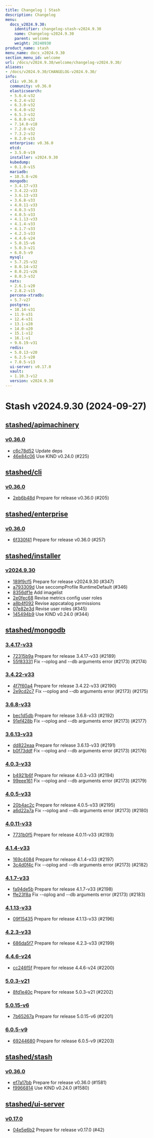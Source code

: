 ```yaml
---
title: Changelog | Stash
description: Changelog
menu:
  docs_v2024.9.30:
    identifier: changelog-stash-v2024.9.30
    name: Changelog-v2024.9.30
    parent: welcome
    weight: 20240930
product_name: stash
menu_name: docs_v2024.9.30
section_menu_id: welcome
url: /docs/v2024.9.30/welcome/changelog-v2024.9.30/
aliases:
- /docs/v2024.9.30/CHANGELOG-v2024.9.30/
info:
  cli: v0.36.0
  community: v0.36.0
  elasticsearch:
  - 5.6.4-v32
  - 6.2.4-v32
  - 6.3.0-v32
  - 6.4.0-v32
  - 6.5.3-v32
  - 6.8.0-v32
  - 7.14.0-v18
  - 7.2.0-v32
  - 7.3.2-v32
  - 8.2.0-v15
  enterprise: v0.36.0
  etcd:
  - 3.5.0-v19
  installer: v2024.9.30
  kubedump:
  - 0.1.0-v15
  mariadb:
  - 10.5.8-v26
  mongodb:
  - 3.4.17-v33
  - 3.4.22-v33
  - 3.6.13-v33
  - 3.6.8-v33
  - 4.0.11-v33
  - 4.0.3-v33
  - 4.0.5-v33
  - 4.1.13-v33
  - 4.1.4-v33
  - 4.1.7-v33
  - 4.2.3-v33
  - 4.4.6-v24
  - 5.0.15-v6
  - 5.0.3-v21
  - 6.0.5-v9
  mysql:
  - 5.7.25-v32
  - 8.0.14-v32
  - 8.0.21-v26
  - 8.0.3-v32
  nats:
  - 2.6.1-v20
  - 2.8.2-v15
  percona-xtradb:
  - 5.7-v27
  postgres:
  - 10.14-v31
  - 11.9-v31
  - 12.4-v31
  - 13.1-v28
  - 14.0-v20
  - 15.1-v12
  - 16.1-v1
  - 9.6.19-v31
  redis:
  - 5.0.13-v20
  - 6.2.5-v20
  - 7.0.5-v13
  ui-server: v0.17.0
  vault:
  - 1.10.3-v12
  version: v2024.9.30
---
```


# Stash v2024.9.30 (2024-09-27)


## [stashed/apimachinery](https://github.com/stashed/apimachinery)

### [v0.36.0](https://github.com/stashed/apimachinery/releases/tag/v0.36.0)

- [c6c78d52](https://github.com/stashed/apimachinery/commit/c6c78d52) Update deps
- [46e84c06](https://github.com/stashed/apimachinery/commit/46e84c06) Use KIND v0.24.0 (#225)



## [stashed/cli](https://github.com/stashed/cli)

### [v0.36.0](https://github.com/stashed/cli/releases/tag/v0.36.0)

- [2eb6b48d](https://github.com/stashed/cli/commit/2eb6b48d) Prepare for release v0.36.0 (#205)



## [stashed/enterprise](https://github.com/stashed/enterprise)

### [v0.36.0](https://github.com/stashed/enterprise/releases/tag/v0.36.0)

- [6f330f41](https://github.com/stashed/enterprise/commit/6f330f412) Prepare for release v0.36.0 (#257)



## [stashed/installer](https://github.com/stashed/installer)

### [v2024.9.30](https://github.com/stashed/installer/releases/tag/v2024.9.30)

- [189f9cf5](https://github.com/stashed/installer/commit/189f9cf5) Prepare for release v2024.9.30 (#347)
- [a793309d](https://github.com/stashed/installer/commit/a793309d) Use seccompProfile RuntimeDefault (#346)
- [8356df1e](https://github.com/stashed/installer/commit/8356df1e) Add imagelist
- [2e0fec68](https://github.com/stashed/installer/commit/2e0fec68) Revise metrics config user roles
- [a8b4f092](https://github.com/stashed/installer/commit/a8b4f092) Revise appcatalog permissions
- [07e82e3d](https://github.com/stashed/installer/commit/07e82e3d) Revise user roles (#345)
- [145494b9](https://github.com/stashed/installer/commit/145494b9) Use KIND v0.24.0 (#344)



## [stashed/mongodb](https://github.com/stashed/mongodb)

### [3.4.17-v33](https://github.com/stashed/mongodb/releases/tag/3.4.17-v33)

- [72315b9a](https://github.com/stashed/mongodb/commit/72315b9a) Prepare for release 3.4.17-v33 (#2189)
- [55f83331](https://github.com/stashed/mongodb/commit/55f83331) Fix --oplog and --db arguments error (#2173) (#2174)


### [3.4.22-v33](https://github.com/stashed/mongodb/releases/tag/3.4.22-v33)

- [4f7f60a4](https://github.com/stashed/mongodb/commit/4f7f60a4) Prepare for release 3.4.22-v33 (#2190)
- [2e9cd2c7](https://github.com/stashed/mongodb/commit/2e9cd2c7) Fix --oplog and --db arguments error (#2173) (#2175)


### [3.6.8-v33](https://github.com/stashed/mongodb/releases/tag/3.6.8-v33)

- [bec1d5db](https://github.com/stashed/mongodb/commit/bec1d5db) Prepare for release 3.6.8-v33 (#2192)
- [91ef428b](https://github.com/stashed/mongodb/commit/91ef428b) Fix --oplog and --db arguments error (#2173) (#2177)


### [3.6.13-v33](https://github.com/stashed/mongodb/releases/tag/3.6.13-v33)

- [dd822eaa](https://github.com/stashed/mongodb/commit/dd822eaa) Prepare for release 3.6.13-v33 (#2191)
- [b0f73ddf](https://github.com/stashed/mongodb/commit/b0f73ddf) Fix --oplog and --db arguments error (#2173) (#2176)


### [4.0.3-v33](https://github.com/stashed/mongodb/releases/tag/4.0.3-v33)

- [b4921b6f](https://github.com/stashed/mongodb/commit/b4921b6f) Prepare for release 4.0.3-v33 (#2194)
- [99eee161](https://github.com/stashed/mongodb/commit/99eee161) Fix --oplog and --db arguments error (#2173) (#2179)


### [4.0.5-v33](https://github.com/stashed/mongodb/releases/tag/4.0.5-v33)

- [20b4ac2c](https://github.com/stashed/mongodb/commit/20b4ac2c) Prepare for release 4.0.5-v33 (#2195)
- [a6d22a7a](https://github.com/stashed/mongodb/commit/a6d22a7a) Fix --oplog and --db arguments error (#2173) (#2180)


### [4.0.11-v33](https://github.com/stashed/mongodb/releases/tag/4.0.11-v33)

- [7731b0f5](https://github.com/stashed/mongodb/commit/7731b0f5) Prepare for release 4.0.11-v33 (#2193)


### [4.1.4-v33](https://github.com/stashed/mongodb/releases/tag/4.1.4-v33)

- [169c4084](https://github.com/stashed/mongodb/commit/169c4084) Prepare for release 4.1.4-v33 (#2197)
- [3c4d0f4c](https://github.com/stashed/mongodb/commit/3c4d0f4c) Fix --oplog and --db arguments error (#2173) (#2182)


### [4.1.7-v33](https://github.com/stashed/mongodb/releases/tag/4.1.7-v33)

- [fa94de5b](https://github.com/stashed/mongodb/commit/fa94de5b) Prepare for release 4.1.7-v33 (#2198)
- [ffe23f8a](https://github.com/stashed/mongodb/commit/ffe23f8a) Fix --oplog and --db arguments error (#2173) (#2183)


### [4.1.13-v33](https://github.com/stashed/mongodb/releases/tag/4.1.13-v33)

- [09f15435](https://github.com/stashed/mongodb/commit/09f15435) Prepare for release 4.1.13-v33 (#2196)


### [4.2.3-v33](https://github.com/stashed/mongodb/releases/tag/4.2.3-v33)

- [686da5f7](https://github.com/stashed/mongodb/commit/686da5f7) Prepare for release 4.2.3-v33 (#2199)


### [4.4.6-v24](https://github.com/stashed/mongodb/releases/tag/4.4.6-v24)

- [cc246f5f](https://github.com/stashed/mongodb/commit/cc246f5f) Prepare for release 4.4.6-v24 (#2200)


### [5.0.3-v21](https://github.com/stashed/mongodb/releases/tag/5.0.3-v21)

- [8fd1e40c](https://github.com/stashed/mongodb/commit/8fd1e40c) Prepare for release 5.0.3-v21 (#2202)


### [5.0.15-v6](https://github.com/stashed/mongodb/releases/tag/5.0.15-v6)

- [7b65267a](https://github.com/stashed/mongodb/commit/7b65267a) Prepare for release 5.0.15-v6 (#2201)


### [6.0.5-v9](https://github.com/stashed/mongodb/releases/tag/6.0.5-v9)

- [69244680](https://github.com/stashed/mongodb/commit/69244680) Prepare for release 6.0.5-v9 (#2203)



## [stashed/stash](https://github.com/stashed/stash)

### [v0.36.0](https://github.com/stashed/stash/releases/tag/v0.36.0)

- [ef7a17bb](https://github.com/stashed/stash/commit/ef7a17bb4) Prepare for release v0.36.0 (#1581)
- [f9966814](https://github.com/stashed/stash/commit/f99668149) Use KIND v0.24.0 (#1580)



## [stashed/ui-server](https://github.com/stashed/ui-server)

### [v0.17.0](https://github.com/stashed/ui-server/releases/tag/v0.17.0)

- [04e5e6b2](https://github.com/stashed/ui-server/commit/04e5e6b2) Prepare for release v0.17.0 (#42)




